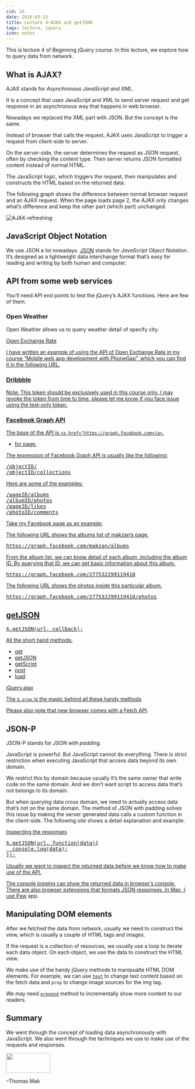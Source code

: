 ```yaml
---
cid: 16
date: 2016-03-15
title: Lecture 4—AJAX and getJSON
tags: lecture, jquery
icon: notes
---
```



<p>This is lecture 4 of Beginning jQuery course. In this lecture, we explore how to query data from network.
</p>

## What is AJAX?

<p>AJAX stands for <em>Asynchronous JavaScript and XML</em>.
</p>
<p>It is a concept that uses JavaScript and XML to send server request and get response in an asynchronous way that happens in web browser.
</p>
<p>Nowadays we replaced the XML part with JSON. But the concept is the same.
</p>
<p>Instead of browser that calls the request, AJAX uses JavaScript to trigger a request from client-side to server.
</p>
<p>On the server-side, the server determines the request as JSON request, often by checking the content type. Then server returns JSON formatted content instead of normal HTML.
</p>
<p>The JavaScript logic, which triggers the request, then manipulates and constructs the HTML based on the returned data.
</p>
<p>The following graph shows the difference between normal browser request and an AJAX request. When the page loads page 2, the AJAX only changes what’s difference and keep the other part (which part) unchanged.
</p>
<p><img src="https://dl.dropboxusercontent.com/u/3079250/Public%20for%20Beginning%20jQuery/ajax-refresh.png" alt="AJAX-refreshing">
</p>

## JavaScript Object Notation

<p>We use JSON a lot nowadays. <a href="http://json.org/">JSON</a> stands for <em>JavaScript Object Notation</em>. It’s designed as a lightweight data interchange format that’s easy for reading and writing by both human and computer.
</p>

## API from some web services

<p>You’ll need API end points to test the jQuery’s AJAX functions. Here are few of them.
</p>

### Open Weather

<p>Open Weather allows us to query weather detail of specify city.
</p>
<p><a href="http://openweathermap.org/api</a>
</p>

### Open Exchange Rate

<p>I have written an example of using the API of Open Exchange Rate in my course “Mobile web app development with PhoneGap”, which you can find it in the following URL.
</p>
<p><a href="http://makzan.net/mobile-web-app-dev-with-phonegap/exchange-rate-2-api/</a>
</p>
<p>I have created a test-only token which you can find in the following link. Please note that the token should be only used in this course and I will revoke the token later.
</p>
<p><a href="http://mak.la/exchange-rate-token</a>
</p>

### Dribbble

<p><a href="http://developer.dribbble.com/v1/</a>
</p>
<p>I have created a testing-only application which you may use to try fetching some dribbble shots into your jQuery project.
</p>
<p><a href="http://mak.la/dribbble-token</a>
</p>
<p>Note: This token should be exclusively used in this course only. I may revoke the token from time to time, please let me know if you face issue using the test-only token.
</p>

### Facebook Graph API

<p>The base of the API is <code>&lt;a href="https://graph.facebook.com&lt;/a&gt;</code>.
</p>
<ul>
	<li>for page:</li>
</ul>
<p><a href="https://graph.facebook.com/makzan</a>
</p>
<ul>
	<li>for user profile:</li>
</ul>
<p><a href="https://graph.facebook.com/maksenghin</a>
</p>
<p>The expression of Facebook Graph API is usually like the following:
</p>
<pre>/objectID/
/objectID/collections
</pre>
<p>Here are some of the examples:
</p>
<pre>/pageID/albums
/albumID/photos
/pageID/likes
/photoID/comments
</pre>
<p>Take my Facebook page as an example:
</p>
<p>The following URL shows the albums list of makzan’s page.
</p>
<pre>https://graph.facebook.com/makzan/albums
</pre>
<p>From the album list, we can know detail of each album, including the album ID. By querying that ID, we can get basic information about this album.
</p>
<pre>https://graph.facebook.com/277532299119410
</pre>
<p>The following URL shows the photos inside this particular album.
</p>
<pre>https://graph.facebook.com/277532299119410/photos
</pre>

## getJSON

<pre>$.getJSON(url, callback);
</pre>
<p><a href="http://api.jquery.com/jQuery.getJSON/</a>
</p>
<p>which is actually a short hand of:
</p>
<pre>$.ajax({
  dataType: "json",
  url: url,
  data: data,
  success: success
});
</pre>
<p>All the short hand methods:
</p>
<ul>
	<li>get</li>
	<li>getJSON</li>
	<li>getScript</li>
	<li>post</li>
	<li>load</li>
</ul>
<p><a href="http://api.jquery.com/category/ajax/shorthand-methods/</a>
</p>

## jQuery.ajax

<p>The <code>$.ajax</code> is the magic behind all these handy methods
</p>
<p><a href="http://api.jquery.com/jQuery.ajax/</a>
</p>
<p>Eventually jQuery.ajax uses the browser’s XMLHttpRequest method to trigger a request without refreshing the browser.
</p>
<p><a href="https://developer.mozilla.org/en-US/docs/Web/API/XMLHttpRequest</a>
</p>

Please also note that new browser comes with a [Fetch API](https://developer.mozilla.org/en-US/docs/Web/API/Fetch_API/Using_Fetch).

## JSON-P

<p>JSON-P stands for <em>JSON with padding</em>.
</p>
<p>JavaScript is powerful. But JavaScript cannot do everything. There is strict restriction when executing JavaScript that access data beyond its own domain.
</p>
<p>We restrict this by domain because usually it’s the same owner that write code on the same domain. And we don’t want script to access data that’s not belongs to its domain.
</p>
<p>But when querying data cross domain, we need to actually access data that’s not on the same domain. The method of JSON with padding solves this issue by making the server generated data calls a custom function in the client-side. The following site shows a detail explanation and example.
</p>
<p><a href="http://json-p.org</a>
</p>

## Inspecting the responses

<pre>$.getJSON(url, function(data){
  console.log(data);
});
</pre>
<p>Usually we want to inspect the returned data before we know how to make use of the API.
</p>
<p>The console logging can show the returned data in browser’s console. There are also browser extensions that formats JSON responses. In Mac, I use <a href="https://luckymarmot.com/paw">Paw</a> app.
</p>

## Manipulating DOM elements

<p>After we fetched the data from network, usually we need to construct the view, which is usually a couple of HTML tags and images.
</p>
<p>If the request is a collection of resources, we usually use a loop to iterate each data object. On each object, we use the data to construct the HTML view.
</p>
<p>We make use of the handy jQuery methods to manipualte HTML DOM elements. For example, we can use <a href="http://api.jquery.com/text/"><code>text</code></a> to change text content based on the fetch data and <code>prop</code> to change image sources for the img tag.
</p>
<p>We may need <a href="http://api.jquery.com/prepend/"><code>prepend</code></a> method to incrementally show more content to our readers.
</p>

## Summary

<p>We went through the concept of loading data asynchronously with JavaScript. We also went through the techniques we use to make use of the requests and responses.
</p>
<p><img src="http://mak.la/signature" width="121" height="54" style="width: 121px; height: 54px;"></p>
<p>–Thomas Mak
</p>
